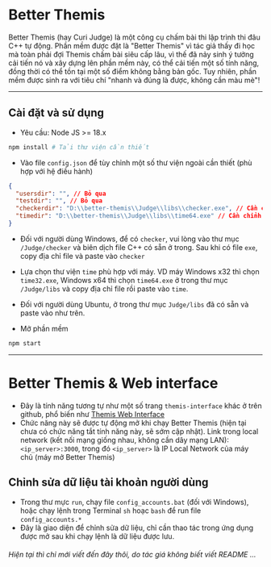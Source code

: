 # Better Themis

Better Themis (hay Curi Judge) là một công cụ chấm bài thi lập trình thi đâu C++ tự động. Phần mềm được đặt là "Better Themis" vì tác giả thấy đi học mà toàn phải đợi Themis chấm bài siêu cấp lâu, vì thế đã nảy sinh ý tưởng cải tiến nó và xây dựng lên phần mềm này, có thể cải tiến một số tính năng, đồng thời có thể tồn tại một số điểm không bằng bản gốc. Tuy nhiên, phần mềm được sinh ra với tiêu chí "nhanh và đúng là được, không cần màu mè"!

---

## Cài đặt và sử dụng

- Yêu cầu: Node JS >= 18.x

```bash
npm install # Tải thư viện cần thiết
```

- Vào file `config.json` để tùy chỉnh một số thư viện ngoài cần thiết (phù hợp với hệ điều hành)

```json
{
  "usersdir": "", // Bỏ qua
  "testdir": "", // Bỏ qua
  "checkerdir": "D:\\better-themis\\Judge\\libs\\checker.exe", // Cần chỉnh sửa
  "timedir": "D:\\better-themis\\Judge\\libs\\time64.exe" // Cần chỉnh sửa
}
```

- Đối với người dùng Windows, để có `checker`, vui lòng vào thư mục `/Judge/checker` và biên dịch file C++ có sẵn ở trong. Sau khi có file `exe`, copy địa chỉ file và paste vào `checker`
- Lựa chọn thư viện `time` phù hợp với máy. VD máy Windows x32 thì chọn `time32.exe`, Windows x64 thì chọn `time64.exe` ở trong thư mục `/Judge/libs` và copy địa chỉ file rồi paste vào `time`.
- Đối với người dùng Ubuntu, ở trong thư mục `Judge/libs` đã có sẵn và paste vào như trên.

- Mở phần mềm

```bash
npm start
```

---

# Better Themis & Web interface

- Đây là tính năng tương tự như một số trang `themis-interface` khác ở trên github, phổ biến như [Themis Web Interface](https://github.com/natsukagami/themis-web-interface)
- Chức năng này sẽ được tự động mở khi chạy Better Themis (hiện tại chưa có chức năng tắt tính năng này, sẽ sớm cập nhật). Link trong local network (kết nối mạng giống nhau, không cần dây mạng LAN): `<ip_server>:3000`, trong đó `<ip_server>` là IP Local Network của máy chủ (máy mở Better Themis)

## Chỉnh sửa dữ liệu tài khoản người dùng

- Trong thư mực `run`, chạy file `config_accounts.bat` (đối với Windows), hoặc chạy lệnh trong Terminal `sh` hoạc `bash` để run file `config_accounts.*`
- Đây là giao diện để chỉnh sửa dữ liệu, chỉ cần thao tác trong ứng dụng được mở sau khi chạy lệnh là dữ liệu được lưu.

###### Hiện tại thì chỉ mới viết đến đây thôi, do tác giá không biết viết README ...
